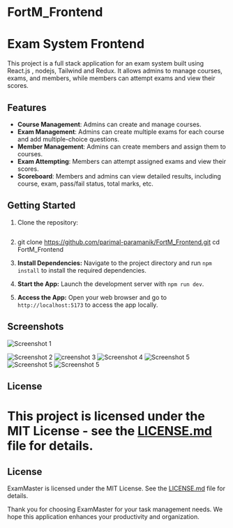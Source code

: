 # FortM_Frontend


# Exam System Frontend

This project is a full stack  application for an exam system built using React.js , nodejs, Tailwind and Redux. It allows admins to manage courses, exams, and members, while members can attempt exams and view their scores.

## Features

- **Course Management**: Admins can create and manage courses.
- **Exam Management**: Admins can create multiple exams for each course and add multiple-choice questions.
- **Member Management**: Admins can create members and assign them to courses.
- **Exam Attempting**: Members can attempt assigned exams and view their scores.
- **Scoreboard**: Members and admins can view detailed results, including course, exam, pass/fail status, total marks, etc.

## Getting Started

1. Clone the repository:
   ```bash    
1. git clone https://github.com/parimal-paramanik/FortM_Frontend.git
   cd FortM_Frontend

2. **Install Dependencies:** Navigate to the project directory and run `npm install` to install the required dependencies.

 3. **Start the App:** Launch the development server with `npm run dev`.

4. **Access the App:** Open your web browser and go to `http://localhost:5173` to access the app locally.

## Screenshots

![Screenshot 1](/screenshots/Screenshot_1.png)

![Screenshot 2](/screenshots/Screenshot_2.png)
![creenshot 3](/screenshots/Screenshot_3.png)
![Screenshot 4](/screenshots/Screenshot_4.png)
![Screenshot 5](/screenshots/Screenshot_5.png)
![Screenshot 5](/screenshots/Screenshot_6.png)
![Screenshot 5](/screenshots/Screenshot_7.png)


## License

This project is licensed under the MIT License - see the [LICENSE.md](LICENSE.md) file for details.
=======

## License

ExamMaster is licensed under the MIT License. See the [LICENSE.md](LICENSE.md) file for details.

Thank you for choosing ExamMaster for your task management needs. We hope this application enhances your productivity and organization.

